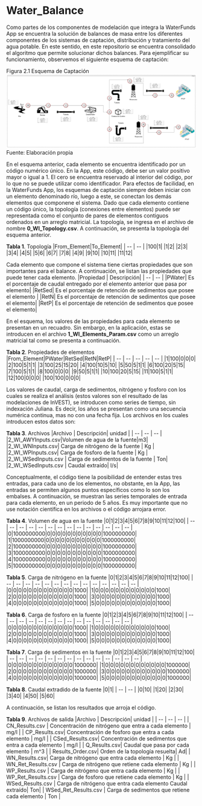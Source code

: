 # Water_Balance
Como partes de los componentes de modelación que integra la WaterFunds App se encuentra la solución de balances de masa entre los diferentes componentes de los sistemas de captación, distribución y tratamiento del agua potable. En este sentido, en este repositorio se encuentra consolidado el algoritmo que permite solucionar dichos balances.
Para ejemplificar su funcionamiento, observemos el siguiente esquema de captación:

Figura 2.1 Esquema de Captación
![Sin titulo](https://github.com/The-Nature-Conservancy-NASCA/Water_Balance/blob/main/FIGURES/Dummy_Grapho.jpg)
Fuente: Elaboración propia

En el esquema anterior, cada elemento se encuentra identificado por un código numérico único. En la App, este código, debe ser un valor positivo mayor o igual a 1. El cero se encuentra reservado al interior del código, por lo que no se puede utilizar como identificador.
Para efectos de facilidad, en la WaterFunds App, los esquemas de captación siempre deben iniciar con un elemento denominado río, luego a este, se conectan los demás elementos que componene el sistema. Dado que cada elemento contiene un código único, la topología (conexiones entre elementos) puede ser representada como el conjunto de pares de elementos contiguos ordenados en un arreglo matricial. La topología, se ingresa en el archivo de nombre **0_WI_Topology.csv**. A continuación, se presenta la topología del esquema anterior.

**Tabla 1**. Topología
|From_Element|To_Element|
| -- | -- |
|100|1|
|1|2|
|2|3|
|3|4|
|4|5|
|5|6|
|6|7|
|7|8|
|4|9|
|9|10|
|10|11|
|11|12|

Cada elemento que compone el sistema tiene ciertas propiedades que son importantes para el balance. A continuación, se listan las propiedades que puede tener cada elemento.
|Propiedad | Descripción|
| -- | -- |
|PWater| Es el porcentaje de caudal entregado por el elemento anterior que pasa por elemento|
|RetSed| Es el porcentaje de retención de sedimentos que posee el elemento |
|RetN| Es el porcentaje de retención de sedimentos que posee el elemento|
|RetP| Es el porcentaje de retención de sedimentos que posee el elemento|

En el esquema, los valores de las propiedades para cada elemento se presentan en un recuadro. Sin embargo, en la aplicación, estas se introducen en el archivo **1_WI_Elements_Param.csv** como un arreglo matricial tal como se presenta a continuación.

**Tabla 2**. Propiedades de elementos
|From_Element|PWater|RetSed|RetN|RetP|
| -- | -- | -- | -- | -- |
|1|100|0|0|0|
|2|100|5|1|1|
|3|100|25|15|20|
|4|100|10|5|10|
|5|50|5|1|1|
|6|100|20|5|15|
|7|100|5|1|1|
|8|100|0|0|0|
|9|50|5|1|1|
|10|100|20|5|15|
|11|100|5|1|1|
|12|100|0|0|0|
|100|100|0|0|0|

Los valores de caudal, carga de sedimentos, nitrógeno y fosforo con los cuales se realiza el análisis (estos valores son el resultado de las modelaciones de InVEST), se introducen como series de tiempo, sin indexación Juliana. Es decir, los años se presentan como una secuencia numérica continua, mas no con una fecha fija. Los archivos en los cuales introducen estos datos son:

**Tabla 3**. Archivos
|Archivo | Descripción| unidad |
| -- | -- | -- |
|2_WI_AWYInputs.csv|Volumen de agua de la fuente|m3|
|2_WI_WNInputs.csv| Carga de nitrógeno de la fuente | Kg |
|2_WI_WPInputs.csv| Carga de fosforo de la fuente | Kg |
|2_WI_WSedInputs.csv | Carga de sedimentos de la fuente | Ton|
|2_WI_WSedInputs.csv | Caudal extraído| l/s|

Conceptualmente, el código tiene la posibilidad de entender estas tres entradas, para cada uno de los elementos, no obstante, en la App, las entradas se permiten algunos puntos específicos como lo son los embalses. A continuación, se muestran las series temporales de entrada para cada elemento, en un periodo de 5 años. Es muy importante que no use notación científica en los archivos o el código arrojara error.

**Tabla 4**. Volumen de agua en la fuente
|0|1|2|3|4|5|6|7|8|9|10|11|12|100|
| -- | -- | -- | -- | -- | -- | -- | -- | -- | -- | -- | -- | -- | -- |
|0|1000000000|0|0|0|0|0|0|0|0|0|0|0|1000000000|
|1|1000000000|0|0|0|0|0|0|0|0|0|0|0|1000000000|
|2|1000000000|0|0|0|0|0|0|0|0|0|0|0|1000000000|
|3|1000000000|0|0|0|0|0|0|0|0|0|0|0|1000000000|
|4|1000000000|0|0|0|0|0|0|0|0|0|0|0|1000000000|
|5|1000000000|0|0|0|0|0|0|0|0|0|0|0|1000000000|

**Tabla 5**. Carga de nitrógeno en la fuente
|0|1|2|3|4|5|6|7|8|9|10|11|12|100|
| -- | -- | -- | -- | -- | -- | -- | -- | -- | -- | -- | -- | -- | -- |
|0|0|0|0|0|0|0|0|0|0|0|0|0|1000|
|1|0|0|0|0|0|0|0|0|0|0|0|0|1000|
|2|0|0|0|0|0|0|0|0|0|0|0|0|1000|
|3|0|0|0|0|0|0|0|0|0|0|0|0|1000|
|4|0|0|0|0|0|0|0|0|0|0|0|0|1000|
|5|0|0|0|0|0|0|0|0|0|0|0|0|1000|

**Tabla 6**. Carga de fosforo en la fuente
|0|1|2|3|4|5|6|7|8|9|10|11|12|100|
| -- | -- | -- | -- | -- | -- | -- | -- | -- | -- | -- | -- | -- | -- |
|0|0|0|0|0|0|0|0|0|0|0|0|0|1000|
|1|0|0|0|0|0|0|0|0|0|0|0|0|1000|
|2|0|0|0|0|0|0|0|0|0|0|0|0|1000|
|3|0|0|0|0|0|0|0|0|0|0|0|0|1000|
|4|0|0|0|0|0|0|0|0|0|0|0|0|1000|
|5|0|0|0|0|0|0|0|0|0|0|0|0|1000|

**Tabla 7**. Carga de sedimentos en la fuente
|0|1|2|3|4|5|6|7|8|9|10|11|12|100|
| -- | -- | -- | -- | -- | -- | -- | -- | -- | -- | -- | -- | -- | -- |
|0|0|0|0|0|0|0|0|0|0|0|0|0|1000000|
|1|0|0|0|0|0|0|0|0|0|0|0|0|1000000|
|2|0|0|0|0|0|0|0|0|0|0|0|0|1000000|
|3|0|0|0|0|0|0|0|0|0|0|0|0|1000000|
|4|0|0|0|0|0|0|0|0|0|0|0|0|1000000|
|5|0|0|0|0|0|0|0|0|0|0|0|0|1000000|

**Tabla 8**. Caudal extradido de la fuente
|0|1|
| -- | -- |
|0|10|
|1|20|
|2|30|
|3|40|
|4|50|
|5|60|

A continuación, se listan los resultados que arroja el código.

**Tabla 9**. Archivos de salida
|Archivo | Descripción| unidad |
| -- | -- | -- |
| CN_Results.csv | Concentración de nitrógeno que entra a cada elemento | mg/l |
| CP_Results.csv| Concentración de fosforo que entra a cada elemento | mg/l |
| CSed_Results.csv| Concentración de sedimentos que entra a cada elemento | mg/l |
| Q_Results.csv| Caudal que pasa por cada elemento | m^3 |
| Results_Order.csv| Orden de la topología resuelta| Ad|
| WN_Results.csv| Carga de nitrógeno que entra cada elemento | Kg |
| WN_Ret_Results.csv | Carga de nitrógeno que retiene cada elemento | Kg |
| WP_Results.csv | Carga de nitrógeno que entra cada elemento | Kg |
| WP_Ret_Results.csv | Carga de fosforo que retiene cada elemento | Kg |
| WSed_Results.csv | Carga de nitrógeno que entra cada elemento Caudal extraído| Ton|
| WSed_Ret_Results.csv | Carga de sedimentos que retiene cada elemento | Ton |

